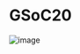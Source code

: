 # GSoC20
![image](https://user-images.githubusercontent.com/40031408/193896272-427b979b-feb5-4647-9637-d6d0e3fd57a5.png)
